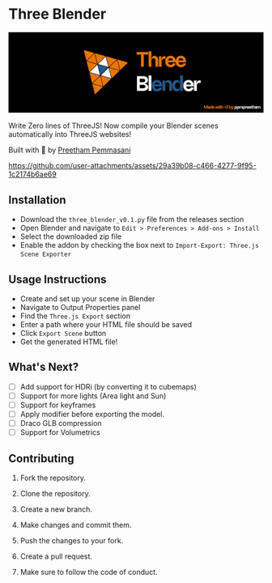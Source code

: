 # Three Blender
![alt text](three-blender/readme.jpg)

Write Zero lines of ThreeJS! Now compile your Blender scenes automatically into ThreeJS websites! 

Built with 💖 by [Preetham Pemmasani](https://github.com/ppmpreetham)

https://github.com/user-attachments/assets/29a39b08-c466-4277-9f95-1c2174b6ae69


## Installation

- Download the `three_blender_v0.1.py` file from the releases section
- Open Blender and navigate to `Edit > Preferences > Add-ons > Install`
- Select the downloaded zip file
- Enable the addon by checking the box next to `Import-Export: Three.js Scene Exporter`

##  Usage Instructions

- Create and set up your scene in Blender
- Navigate to Output Properties panel
- Find the `Three.js Export` section
- Enter a path where your HTML file should be saved
- Click `Export Scene` button
- Get the generated HTML file!

## What's Next?
- [ ] Add support for HDRi (by converting it to cubemaps)
- [ ] Support for more lights (Area light and Sun)
- [ ] Support for keyframes
- [ ] Apply modifier before exporting the model.
- [ ] Draco GLB compression
- [ ] Support for Volumetrics

## Contributing
1. Fork the repository.

2. Clone the repository.

3. Create a new branch.

4. Make changes and commit them.

5. Push the changes to your fork.

6. Create a pull request.

7. Make sure to follow the code of conduct.